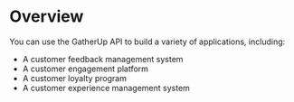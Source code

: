 # Overview

You can use the GatherUp API to build a variety of applications, including:

- A customer feedback management system
- A customer engagement platform
- A customer loyalty program
- A customer experience management system
